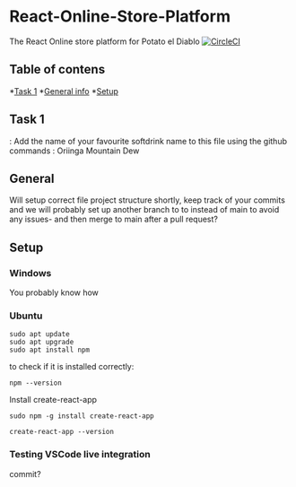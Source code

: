 # React-Online-Store-Platform
The React Online store platform for Potato el Diablo
[![CircleCI](https://dl.circleci.com/status-badge/img/gh/Potato-el-Diablo/React-Online-Store-Platform/tree/main.svg?style=svg)](https://dl.circleci.com/status-badge/redirect/gh/Potato-el-Diablo/React-Online-Store-Platform/tree/main)

## Table of contens
*[Task 1](#Task-1)
*[General info](#general)
*[Setup](#setup)
## Task 1
: Add the name of your favourite softdrink name to this file using the github commands :
Oriinga Mountain Dew



## General
Will setup correct file project structure shortly, keep track of your commits and we will probably set up another branch to to instead of main to avoid any issues- and then merge to main after a pull request?


## Setup
### Windows
You probably know how 

### Ubuntu
```
sudo apt update
sudo apt upgrade
sudo apt install npm

```
to check if it is installed correctly:
```
npm --version
```
Install create-react-app

```
sudo npm -g install create-react-app

create-react-app --version
```
### Testing VSCode live integration
commit?
